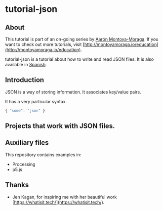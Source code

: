 # tutorial-json

## About

This tutorial is part of an on-going series by [Aarón Montoya-Moraga](http://montoyamoraga.io/). If you want to check out more tutorials, visit [http://montoyamoraga.io/education](http://montoyamoraga.io/education).

tutorial-json is a tutorial about how to write and read JSON files.
It is also available in [Spanish](link).

## Introduction

JSON is a way of storing information. It associates key/value pairs.

It has a very particular syntax.

```javascript
{ "some": "json" }
```

## Projects that work with JSON files.

## Auxiliary files

This repository contains examples in:

* Processing
* p5.js



## Thanks

* Jen Kagan, for inspiring me with her beautiful work [https://whatisit.tech/](https://whatisit.tech/).
